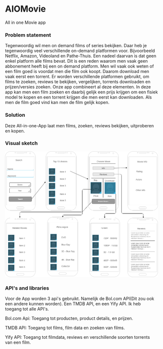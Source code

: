 # AIOMovie
All in one Movie app

### Problem statement
Tegenwoordig wil men on demand films of series bekijken. Daar heb je tegenwoordig veel verschillende on-demand platformen voor. Bijvoorbeeld Netflix, Amazon, Videoland en Pathe-Thuis. Een nadeel daarvan is dat geen enkel platform alle films bevat. Dit is een reden waarom men vaak geen abbonement heeft bij een on demand platform. Men wil vaak ook weten of een film goed is voordat men die film ook koopt. Daarom download men vaak eerst een torrent. Er worden verschillende platformen gebruikt, om films te zoeken, reviews te bekijken, vergelijken, torrents downloaden en prijzen/versies zoeken. Onze app combineert al deze elementen.
In deze app kan men een film zoeken en daarbij gelijk een prijs krijgen om een fisiek model te kopen en een torrent krijgen die men eerst kan downloaden. Als men de film goed vind kan men de film gelijk kopen.

### Solution
Deze All-in-one-App laat men films, zoeken, reviews bekijken, uitproberen en kopen.

### Visual sketch
<img src="https://github.com/toxintractor/AIOMovie/blob/master/doc/visual_scetch.png?raw=true" width="800">

### API's and libraries
Voor de App worden 3 api's gebruikt. Namelijk de Bol.com API(Dit zou ook een andere kunnen worden). Een TMDB API, en een Yify API. Ik heb toegang tot alle API's.

Bol.com Api: Toegang tot producten, product details, en prijzen.

TMDB API: Toegang tot films, film data en zoeken van films.

Yify API: Toegang tot filmdata, reviews en verschillende soorten torrents van een film. 




